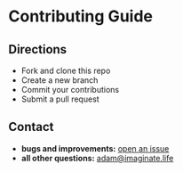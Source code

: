# Contributing Guide

## Directions
- Fork and clone this repo
- Create a new branch
- Commit your contributions
- Submit a pull request

## Contact
- **bugs and improvements:** [open an issue](https://github.com/imaginate/onlydata/issues)
- **all other questions:** adam@imaginate.life
